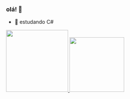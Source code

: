 ### olá! 👋
- 🌱 estudando C# 

<div>
   <a href="https://github.com/rackel-21">
  <img height="170em" src="https://github-readme-stats.vercel.app/api?username=rackel-21&show_icons=true&theme=synthwave&include_all_commits=true&count_private=true"/>
  <img height="150em" src="https://github-readme-stats.vercel.app/api/top-langs/?username=rackel-21&layout=compact&langs_count=7&theme=synthwave"/>
     
  </div>
